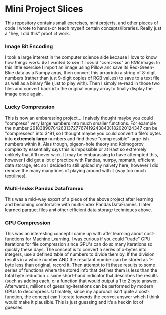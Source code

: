<h1>Mini Project Slices</h1>

This repository contains small exercises, mini projects, and other pieces of code I wrote to hands-on teach myself certain concepts/libraries. Really just a "hey, I did this" proof of work.

<h3>Image Bit Encoding</h3>

I took a large interest in the computer science side because I love to know how things work. So I wanted to see if I could "compress" an RGB image. In this little exercise I import an image using Pillow and save its Red-Green-Blue data as a Numpy array, then convert this array into a string of 8-digit numbers (rather than just 9-digit copies of RGB values) to save to a text file as well as a binary file (just to play with). Then I simply re-read in those two files and convert back into the original numpy array to finally display the image once again.

<h3>Lucky Compression</h3>

This is now an embarassing project... I naively thought maybe you could "compress" very large numbers into much smaller functions. For example the number 26183890704263137277674192438430182020124347 can be "compressed" into 3^91, so I thought maybe you could convert a file's bytes into <b>extremely large</b> numbers and find these "compressible" large-ish numbers within it. Alas though, pigeon-hole theory and Kolmogorov complexity essentially says this is impossible or at least so extremely unlikely that it'll never work. It may be embarassing to have attempted this, however I did get a lot of practice with Pandas, numpy, mpmath, efficient data storage, etc so I decided to still upload my naivety here, however I did remove the many many lines of playing around with it (way too much text/lines).

<h3>Multi-Index Pandas Dataframes</h3>

This was a mid-way export of a piece of the above project after learning and becoming comfortable with multi-index Pandas DataFrames. I later learned parquet files and other efficient data storage techniques above.

<h3>GPU Compression</h3>

This was an interesting concept I came up with after learning about cost-functions for Machine Learning. I was curious if you could "trade" GPU iterations for file compression since GPU's can do so many iterations so quickly these days.
The concept is to convert a series of x-bytes into integers, use a defined table of numbers to divide them by. If the division results in a whole number AND the resultant number can be stored as 1-byte less than original, record it.
Then attempt to fit these results to some series of functions where the stored info that defines them is less than the total byte reduction + some short-hand indicator that describes the results (such as adding each, or a function that would output a 1 to 2 byte answer.
Afterwards, millions of guessing-iterations can be performed by modern GPUs to decompress.
Ultimately, since my approach isn't quite a cost-function, the concept can't iterate <i>towards</i> the correct answer which I think would make it plausible. This is just guessing and it's a heckin lot of guesses.
